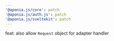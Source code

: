 ```yaml
---
'@aponia.js/core': patch
'@aponia.js/auth.js': patch
'@aponia.js/sveltekit': patch
---
```


feat: also allow `Request` object for adapter handler
